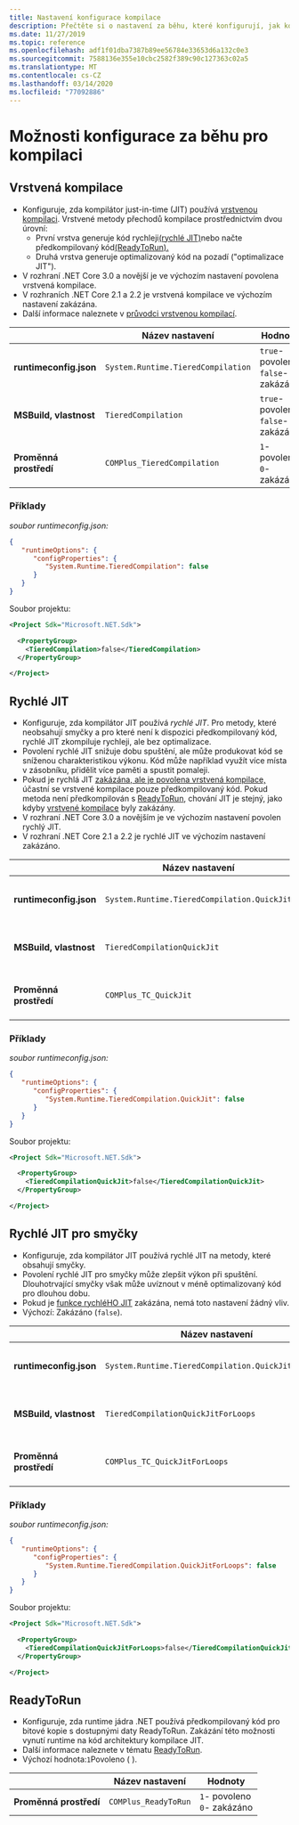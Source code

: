 ```yaml
---
title: Nastavení konfigurace kompilace
description: Přečtěte si o nastavení za běhu, které konfigurují, jak kompilátor JIT funguje pro aplikace .NET Core.
ms.date: 11/27/2019
ms.topic: reference
ms.openlocfilehash: adf1f01dba7387b89ee56784e33653d6a132c0e3
ms.sourcegitcommit: 7588136e355e10cbc2582f389c90c127363c02a5
ms.translationtype: MT
ms.contentlocale: cs-CZ
ms.lasthandoff: 03/14/2020
ms.locfileid: "77092886"
---
```

# <a name="run-time-configuration-options-for-compilation"></a>Možnosti konfigurace za běhu pro kompilaci

## <a name="tiered-compilation"></a>Vrstvená kompilace

- Konfiguruje, zda kompilátor just-in-time (JIT) používá [vrstvenou kompilaci](../whats-new/dotnet-core-3-0.md#tiered-compilation). Vrstvené metody přechodů kompilace prostřednictvím dvou úrovní:
  - První vrstva generuje kód rychleji[(rychlé JIT)](#quick-jit)nebo načte předkompilovaný kód[(ReadyToRun).](#readytorun)
  - Druhá vrstva generuje optimalizovaný kód na pozadí ("optimalizace JIT").
- V rozhraní .NET Core 3.0 a novější je ve výchozím nastavení povolena vrstvená kompilace.
- V rozhraních .NET Core 2.1 a 2.2 je vrstvená kompilace ve výchozím nastavení zakázána.
- Další informace naleznete v [průvodci vrstvenou kompilací](https://github.com/dotnet/runtime/blob/master/docs/design/features/tiered-compilation-guide.md).

| | Název nastavení | Hodnoty |
| - | - | - |
| **runtimeconfig.json** | `System.Runtime.TieredCompilation` | `true`- povoleno<br/>`false`- zakázáno |
| **MSBuild, vlastnost** | `TieredCompilation` | `true`- povoleno<br/>`false`- zakázáno |
| **Proměnná prostředí** | `COMPlus_TieredCompilation` | `1`- povoleno<br/>`0`- zakázáno |

### <a name="examples"></a>Příklady

*soubor runtimeconfig.json:*

```json
{
   "runtimeOptions": {
      "configProperties": {
         "System.Runtime.TieredCompilation": false
      }
   }
}
```

Soubor projektu:

```xml
<Project Sdk="Microsoft.NET.Sdk">

  <PropertyGroup>
    <TieredCompilation>false</TieredCompilation>
  </PropertyGroup>

</Project>
```

## <a name="quick-jit"></a>Rychlé JIT

- Konfiguruje, zda kompilátor JIT používá *rychlé JIT*. Pro metody, které neobsahují smyčky a pro které není k dispozici předkompilovaný kód, rychlé JIT zkompiluje rychleji, ale bez optimalizace.
- Povolení rychlé JIT snižuje dobu spuštění, ale může produkovat kód se sníženou charakteristikou výkonu. Kód může například využít více místa v zásobníku, přidělit více paměti a spustit pomaleji.
- Pokud je rychlá JIT [zakázána, ale je povolena vrstvená kompilace,](#tiered-compilation) účastní se vrstvené kompilace pouze předkompilovaný kód. Pokud metoda není předkompilován s [ReadyToRun](#readytorun), chování JIT je stejný, jako kdyby [vrstvené kompilace](#tiered-compilation) byly zakázány.
- V rozhraní .NET Core 3.0 a novějším je ve výchozím nastavení povolen rychlý JIT.
- V rozhraní .NET Core 2.1 a 2.2 je rychlé JIT ve výchozím nastavení zakázáno.

| | Název nastavení | Hodnoty |
| - | - | - |
| **runtimeconfig.json** | `System.Runtime.TieredCompilation.QuickJit` | `true`- povoleno<br/>`false`- zakázáno |
| **MSBuild, vlastnost** | `TieredCompilationQuickJit` | `true`- povoleno<br/>`false`- zakázáno |
| **Proměnná prostředí** | `COMPlus_TC_QuickJit` | `1`- povoleno<br/>`0`- zakázáno |

### <a name="examples"></a>Příklady

*soubor runtimeconfig.json:*

```json
{
   "runtimeOptions": {
      "configProperties": {
         "System.Runtime.TieredCompilation.QuickJit": false
      }
   }
}
```

Soubor projektu:

```xml
<Project Sdk="Microsoft.NET.Sdk">

  <PropertyGroup>
    <TieredCompilationQuickJit>false</TieredCompilationQuickJit>
  </PropertyGroup>

</Project>
```

## <a name="quick-jit-for-loops"></a>Rychlé JIT pro smyčky

- Konfiguruje, zda kompilátor JIT používá rychlé JIT na metody, které obsahují smyčky.
- Povolení rychlé JIT pro smyčky může zlepšit výkon při spuštění. Dlouhotrvající smyčky však může uvíznout v méně optimalizovaný kód pro dlouhou dobu.
- Pokud je [funkce rychléHO JIT](#quick-jit) zakázána, nemá toto nastavení žádný vliv.
- Výchozí: Zakázáno (`false`).

| | Název nastavení | Hodnoty |
| - | - | - |
| **runtimeconfig.json** | `System.Runtime.TieredCompilation.QuickJitForLoops` | `false`- zakázáno<br/>`true`- povoleno |
| **MSBuild, vlastnost** | `TieredCompilationQuickJitForLoops` | `false`- zakázáno<br/>`true`- povoleno |
| **Proměnná prostředí** | `COMPlus_TC_QuickJitForLoops` | `0`- zakázáno<br/>`1`- povoleno |

### <a name="examples"></a>Příklady

*soubor runtimeconfig.json:*

```json
{
   "runtimeOptions": {
      "configProperties": {
         "System.Runtime.TieredCompilation.QuickJitForLoops": false
      }
   }
}
```

Soubor projektu:

```xml
<Project Sdk="Microsoft.NET.Sdk">

  <PropertyGroup>
    <TieredCompilationQuickJitForLoops>false</TieredCompilationQuickJitForLoops>
  </PropertyGroup>

</Project>
```

## <a name="readytorun"></a>ReadyToRun

- Konfiguruje, zda runtime jádra .NET používá předkompilovaný kód pro bitové kopie s dostupnými daty ReadyToRun. Zakázání této možnosti vynutí runtime na kód architektury kompilace JIT.
- Další informace naleznete v tématu [ReadyToRun](../whats-new/dotnet-core-3-0.md#readytorun-images).
- Výchozí hodnota:`1`Povoleno ( ).

| | Název nastavení | Hodnoty |
| - | - | - |
| **Proměnná prostředí** | `COMPlus_ReadyToRun` | `1`- povoleno<br/>`0`- zakázáno |
